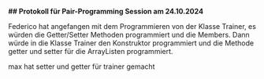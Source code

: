 **## Protokoll für Pair-Programming Session am 24.10.2024**



Federico hat angefangen mit dem Programmieren von der Klasse Trainer, 
es würden die Getter/Setter Methoden programmiert und die Members.
Dann würde in die Klasse Trainer den Konstruktor programmiert und die Methode getter und setter für
die ArrayListen programmiert.

max hat setter und getter für trainer gemacht
